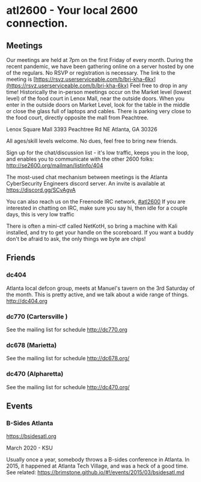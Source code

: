 atl2600 - Your local 2600 connection.
=======

Meetings
--------

Our meetings are held at 7pm on the first Friday of every month.  During the
recent pandemic, we have been gathering online on a server hosted by one of the
regulars. No RSVP or registration is necessary. The link to the meeting is
[https://rsvz.userserviceable.com/b/bri-kha-6kx](https://rsvz.userserviceable.com/b/bri-kha-6kx)
Feel free to drop in any time! Historically the in-person meetings occur on the
Market level (lowest level) of the food court in Lenox Mall, near the outside
doors. When you enter in the outside doors on Market Level, look for the table
in the middle or close the glass full of laptops and cables.  There is parking
very close to the food court, directly opposite the mall from Peachtree. 

Lenox Square Mall
3393 Peachtree Rd NE
Atlanta, GA 30326

All ages/skill levels welcome. No dues, feel free to bring new friends.

Sign up for the chat/discussion list - it's low traffic, keeps you in
the loop, and enables you to communicate with the other 2600 folks:
http://se2600.org/mailman/listinfo/404

The most-used chat mechanism between meetings is the Atlanta CyberSecurity Engineers
discord server. An invite is available at https://discord.gg/SCvAgvA

You can also reach us on the Freenode IRC network, [#atl2600](https://webchat.freenode.net/?channels=%23atl2600)
If you are interested in chatting on IRC, make sure you say hi, then idle for a couple days, this is very low traffic

There is often a mini-ctf called NetKotH, so bring a machine with Kali installed,
and try to get your handle on the scoreboard. If you want a buddy don't be afraid
to ask, the only things we byte are chips!

Friends
-------

### dc404

 Atlanta local defcon group, meets at Manuel's tavern on the
 3rd Saturday of the month. This is pretty active, and we
 talk about a wide range of things. http://dc404.org

### dc770 (Cartersville )
 See the mailing list for schedule http://dc770.org

### dc678 (Marietta)

 See the mailing list for schedule http://dc678.org/

### dc470 (Alpharetta)

 See the mailing list for schedule http://dc470.org/



Events
------

### B-Sides Atlanta

https://bsidesatl.org

March 2020 - KSU

Usually once a year, somebody throws a B-sides conference in Atlanta. In 2015, it
happened at Atlanta Tech Village, and was a heck of a good time. See related:
https://brimstone.github.io/#!/events/2015/03/bsidesatl.md

